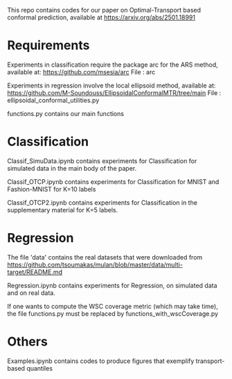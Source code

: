 This repo contains codes for our paper on Optimal-Transport based conformal prediction, available at https://arxiv.org/abs/2501.18991

# Requirements

Experiments in classification require the package arc for the ARS method, available at: https://github.com/msesia/arc 
File : arc 

Experiments in regression involve the local ellipsoid method, available at:  https://github.com/M-Soundouss/EllipsoidalConformalMTR/tree/main
File : ellipsoidal_conformal_utilities.py

functions.py contains our main functions

# Classification

Classif_SimuData.ipynb contains experiments for Classification for simulated data in the main body of the paper.

Classif_OTCP.ipynb contains experiments for Classification for MNIST and Fashion-MNIST for K=10 labels 

Classif_OTCP2.ipynb contains experiments for Classification in the supplementary material for K=5 labels. 

# Regression 

The file 'data' contains the real datasets that were downloaded from https://github.com/tsoumakas/mulan/blob/master/data/multi-target/README.md 

Regression.ipynb contains experiments for Regression, on simulated data and on real data.

If one wants to compute the WSC coverage metric (which may take time), the file functions.py must be replaced by functions_with_wscCoverage.py

# Others 

Examples.ipynb contains codes to produce figures that exemplify transport-based quantiles 

